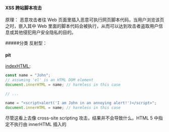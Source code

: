 #### XSS 跨站脚本攻击
原理： 恶意攻击者往 Web 页面里插入恶意可执行网页脚本代码，当用户浏览该页之时，嵌入其中 Web 里面的脚本代码会被执行，从而可以达到攻击者盗取用户信息或其他侵犯用户安全隐私的目的。

#####分类
反射型：
[](https://www.jianshu.com/p/2818a8b75aed)



















#### pit ####
[indexHTML](https://developer.mozilla.org/zh-CN/docs/Web/API/Element/innerHTML);
```javascript
const name = "John";
// assuming 'el' is an HTML DOM element
document.innerHTML = name; // harmless in this case

// ...

name = "<script>alert('I am John in an annoying alert!')</script>";
document.innerHTML = name; // harmless in this case
```

尽管这看上去像 cross-site scripting 攻击，结果并不会导致什么。HTML 5 中指定不执行由 innerHTML 插入的 <script> 标签。
然而，有很多不依赖 <script> 标签去执行 JavaScript 的方式。所以当你使用innerHTML 去设置你无法控制的字符串时，这仍然是一个安全问题。例如：
```javascript
const name = "<img src='x' onerror='alert(1)'>";
document.innerHTML = name; // shows the alert
```
